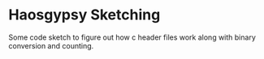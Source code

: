 # Haosgypsy Sketching

Some code sketch to figure out how c header files work along with binary conversion and counting.
